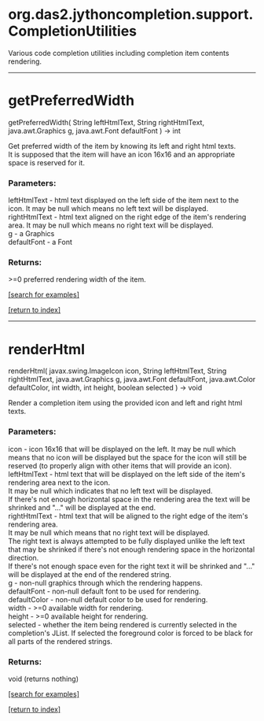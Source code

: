 # org.das2.jythoncompletion.support.CompletionUtilities

Various code completion utilities including completion item
 contents rendering.

***
<a name="getPreferredWidth"></a>
# getPreferredWidth
getPreferredWidth( String leftHtmlText, String rightHtmlText, java.awt.Graphics g, java.awt.Font defaultFont ) &rarr; int

Get preferred width of the item by knowing its left and right html texts.
 <br/>
 It is supposed that the item will have an icon 16x16 and an appropriate
 space is reserved for it.

### Parameters:
leftHtmlText - html text displayed on the left side of the item
  next to the icon. It may be null which means no left text will be displayed.
<br>rightHtmlText - html text aligned on the right edge of the item's
  rendering area. It may be null which means no right text will be displayed.
<br>g - a Graphics
<br>defaultFont - a Font

### Returns:
&gt;=0 preferred rendering width of the item.

<a href="https://github.com/autoplot/dev/search?q=getPreferredWidth&unscoped_q=getPreferredWidth">[search for examples]</a>

<a href="https://github.com/autoplot/documentation/blob/master/javadoc/index-all.md">[return to index]</a>

***
<a name="renderHtml"></a>
# renderHtml
renderHtml( javax.swing.ImageIcon icon, String leftHtmlText, String rightHtmlText, java.awt.Graphics g, java.awt.Font defaultFont, java.awt.Color defaultColor, int width, int height, boolean selected ) &rarr; void

Render a completion item using the provided icon and left and right
 html texts.

### Parameters:
icon - icon 16x16 that will be displayed on the left. It may be null
  which means that no icon will be displayed but the space for the icon
  will still be reserved (to properly align with other items
  that will provide an icon).
<br>leftHtmlText - html text that will be displayed on the left side
  of the item's rendering area next to the icon.
  <br/>
  It may be null which indicates that no left text will be displayed.
  <br/>
  If there's not enough horizontal space in the rendering area
  the text will be shrinked and "..." will be displayed at the end.
<br>rightHtmlText - html text that will be aligned to the right edge
  of the item's rendering area.
  <br/>
  It may be null which means that no right text will be displayed.
  <br/>
  The right text is always attempted to be fully displayed unlike
  the left text that may be shrinked if there's not enough rendering space
  in the horizontal direction.
  <br/>
  If there's not enough space even for the right text it will be shrinked
  and "..." will be displayed at the end of the rendered string.
<br>g - non-null graphics through which the rendering happens.
<br>defaultFont - non-null default font to be used for rendering.
<br>defaultColor - non-null default color to be used for rendering.
<br>width - &gt;=0 available width for rendering.
<br>height - &gt;=0 available height for rendering.
<br>selected - whether the item being rendered is currently selected
  in the completion's JList. If selected the foreground color is forced
  to be black for all parts of the rendered strings.

### Returns:
void (returns nothing)


<a href="https://github.com/autoplot/dev/search?q=renderHtml&unscoped_q=renderHtml">[search for examples]</a>

<a href="https://github.com/autoplot/documentation/blob/master/javadoc/index-all.md">[return to index]</a>

